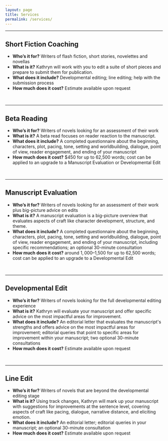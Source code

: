 ```yaml
---
layout: page
title: Services
permalink: /services/
---
```


--- 

## Short Fiction Coaching
- **Who&rsquo;s it for?** Writers of flash fiction, short stories, novelettes and novellas
- **What is it?** Kathryn will work with you to edit a suite of short pieces and prepare to submit them for publication.
- **What does it include?** Developmental editing; line editing; help with the submission process
- **How much does it cost?** Estimate available upon request 

<br>

---

## Beta Reading
- **Who&rsquo;s it for?** Writers of novels looking for an assessment of their work
- **What is it?**  A beta read focuses on reader reaction to the manuscript. 
- **What does it include?** A completed questionnaire about the beginning, characters, plot, pacing, tone, setting and worldbuilding, dialogue, point of view, reader engagement, and ending of your manuscript
- **How much does it cost?** $450 for up to 62,500 words; cost can be applied to an upgrade to a Manuscript Evaluation or Developmental Edit 

<br>

---

## Manuscript Evaluation
- **Who&rsquo;s it for?** Writers of novels looking for an assessment of their work plus big-picture advice on edits 
- **What is it?** A manuscript evaluation is a big-picture overview that evaluates aspects of craft like character development, structure, and theme.
- **What does it include?** A completed questionnaire about the beginning, characters, plot, pacing, tone, setting and worldbuilding, dialogue, point of view, reader engagement, and ending of your manuscript, including specific recommendations; an optional 30-minute consultation
- **How much does it cost?** around $1,000–$1,500 for up to 62,500 words; cost can be applied to an upgrade to a Developmental Edit  

<br>

---

## Developmental Edit
- **Who&rsquo;s it for?** Writers of novels looking for the full developmental editing experience
- **What is it?** Kathryn will evaluate your manuscript and offer specific advice on the most impactful areas for improvement.
- **What does it include?** An editorial letter that evaluates the manuscript's strengths and offers advice on the most impactful areas for improvement; editorial queries that point to specific areas for improvement within your manuscript; two optional 30-minute consultations
- **How much does it cost?** Estimate available upon request

<br>

---

## Line Edit
- **Who&rsquo;s it for?** Writers of novels that are beyond the developmental editing stage
- **What is it?** Using track changes, Kathryn will mark up your manuscript with suggestions for improvements at the sentence level, covering aspects of craft like pacing, dialogue, narrative distance, and eliciting emotion.
- **What does it include?** An editorial letter; editorial queries in your manuscript; an optional 30-minute consultation
- **How much does it cost?** Estimate available upon request
